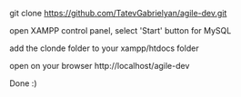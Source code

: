 git clone https://github.com/TatevGabrielyan/agile-dev.git

open XAMPP control panel, select 'Start' button for MySQL

add the clonde folder to your xampp/htdocs folder

open on your browser http://localhost/agile-dev

Done :)
